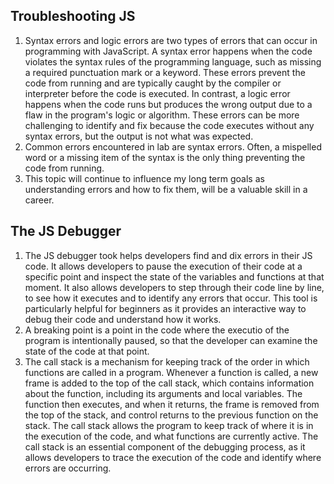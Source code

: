 ## Troubleshooting JS

1. Syntax errors and logic errors are two types of errors that can occur in programming with JavaScript. A syntax error happens when the code violates the syntax rules of the programming language, such as missing a required punctuation mark or a keyword. These errors prevent the code from running and are typically caught by the compiler or interpreter before the code is executed. In contrast, a logic error happens when the code runs but produces the wrong output due to a flaw in the program's logic or algorithm. These errors can be more challenging to identify and fix because the code executes without any syntax errors, but the output is not what was expected.
2. Common errors encountered in lab are syntax errors. Often, a mispelled word or a missing item of the syntax is the only thing preventing the code from running.
3. This topic will continue to influence my long term goals as understanding errors and how to fix them, will be a valuable skill in a career.

## The JS Debugger

1. The JS debugger took helps developers find and dix errors in their JS code. It allows developers to pause the execution of their code at a specific point and inspect the state of the variables and functions at that moment. It also allows developers to step through their code line by line, to see how it executes and to identify any errors that occur. This tool is particularly helpful for beginners as it provides an interactive way to debug their code and understand how it works.
2. A breaking point is a point in the code where the executio of the program is intentionally paused, so that the developer can examine the state of the code at that point.
3. The call stack is a mechanism for keeping track of the order in which functions are called in a program. Whenever a function is called, a new frame is added to the top of the call stack, which contains information about the function, including its arguments and local variables. The function then executes, and when it returns, the frame is removed from the top of the stack, and control returns to the previous function on the stack. The call stack allows the program to keep track of where it is in the execution of the code, and what functions are currently active. The call stack is an essential component of the debugging process, as it allows developers to trace the execution of the code and identify where errors are occurring.
